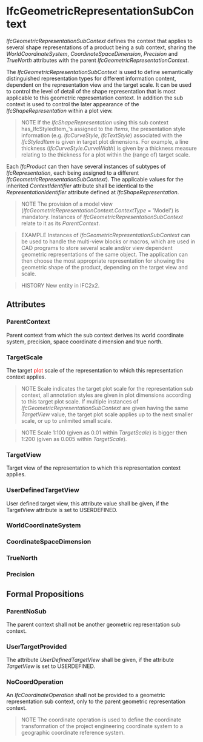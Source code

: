 # IfcGeometricRepresentationSubContext

_IfcGeometricRepresentationSubContext_ defines the context that applies to several shape representations of a product being a sub context, sharing the _WorldCoordinateSystem_, _CoordinateSpaceDimension_, _Precision_ and _TrueNorth_ attributes with the parent _IfcGeometricRepresentationContext_.<!-- end of definition -->

The _IfcGeometricRepresentationSubContext_ is used to define semantically distinguished representation types for different information content, dependent on the representation view and the target scale. It can be used to control the level of detail of the shape representation that is most applicable to this geometric representation context. In addition the sub context is used to control the later appearance of the _IfcShapeRepresentation_ within a plot view.

> NOTE  If the _IfcShapeRepresentation_ using this sub context has_IfcStyledItem_'s assigned to the _Items_, the presentation style information (e.g. _IfcCurveStyle_, _IfcTextStyle_) associated with the _IfcStyledItem_ is given in target plot dimensions. For example, a line thickness (_IfcCurveStyle.CurveWidth_) is given by a thickness measure relating to the thickness for a plot within the (range of) target scale.

Each _IfcProduct_ can then have several instances of subtypes of _IfcRepresentation_, each being assigned to a different _IfcGeometricRepresentationSubContext_). The applicable values for the inherited _ContextIdentifier_ attribute shall be identical to the _RepresentationIdentifier_ attribute defined at _IfcShapeRepresentation_.

> NOTE  The provision of a model view (_IfcGeometricRepresentationContext.ContextType_ = 'Model') is mandatory. Instances of _IfcGeometricRepresentationSubContext_ relate to it as its _ParentContext_.

> EXAMPLE  Instances of _IfcGeometricRepresentationSubContext_ can be used to handle the multi-view blocks or macros, which are used in CAD programs to store several scale and/or view dependent geometric representations of the same object. The application can then choose the most appropriate representation for showing the geometric shape of the product, depending on the target view and scale.

> HISTORY  New entity in IFC2x2.

## Attributes

### ParentContext
Parent context from which the sub context derives its world coordinate system, precision, space coordinate dimension and true north.

### TargetScale
The target <font color="#ff0000">plot</font> scale of the representation
to which this representation context applies.
> NOTE  Scale indicates the target plot scale for the representation sub context, all annotation styles are given in plot dimensions according to this target plot scale.
> If multiple instances of _IfcGeometricRepresentationSubContext_ are given having the same _TargetView_ value, the target plot scale applies up to the next smaller scale, or up to unlimited small scale.

> NOTE  Scale 1:100 (given as 0.01 within _TargetScale_) is bigger then 1:200 (given as 0.005 within _TargetScale_).

### TargetView
Target view of the representation to which this representation context applies.

### UserDefinedTargetView
User defined target view, this attribute value shall be given, if the TargetView attribute is set to USERDEFINED.

### WorldCoordinateSystem


### CoordinateSpaceDimension


### TrueNorth


### Precision


## Formal Propositions

### ParentNoSub
The parent context shall not be another geometric representation sub context.

### UserTargetProvided
The attribute _UserDefinedTargetView_ shall be given, if the attribute _TargetView_ is set to USERDEFINED.

### NoCoordOperation
An _IfcCoordinateOperation_ shall not be provided to a geometric representation sub context, only to the parent geometric representation context.
> NOTE  The coordinate operation is used to define the coordinate transformation of the project engineering coordinate system to a geographic coordinate reference system.
